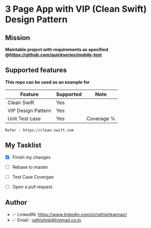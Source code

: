 #  3 Page App with VIP (Clean Swift) Design Pattern

## Mission 

__Maintable project with requirements as specified @https://github.com/quickseries/mobile-test__

## Supported features

__This repo can be used as an example for__

| Feature                        | Supported | Note                                            |
| ------------------------------ | --------- | ----------------------------------------------- |
| Clean Swift                    | Yes       |                                                 |
| VIP Design Pattern             | Yes       |                                                 |
| Unit Test case                 | Yes       |      Coverage %                                 |

```
Refer : https://clean-swift.com
```

## My Tasklist
- [x] Finish my changes
- [ ] Rebase to master
- [ ] Test Case Covergae 
- [ ] Open a pull request


## Author
- ✅ LinkedIN: https://www.linkedin.com/in/rathishkannan/
- ✅ Email : rathishnk@hotmail.co.in
